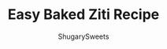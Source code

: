 ---
layout: ../../layouts/MarkdownPostLayout.astro
title: Easy Baked Ziti Recipe
author: ShugarySweets
pubDate: 2019-08-27
description: "This easy Baked Ziti recipe has all the delicious layers of your favorite Italian dish. Perfect crowd pleaser, you&#x27;ll love the hearty sauce and cheesy filling!"
image_url: https://www.shugarysweets.com/wp-content/uploads/2019/08/baked-ziti-facebook.jpg
tags: ["Main Dish","Italian"]
calories: 482
protein: 29
carbohydrates: 25
fats: 29
fiber: 3
ingredients: ["1 pound (16 ounce) ziti noodles","2 Tablespoons olive oil","4 cloves garlic, pressed","1 medium yellow onion, diced","1 pound ground beef","1 pound mild Italian sausage","5 cups marinara sauce","1 teaspoon Italian seasoning","1 teaspoon kosher salt","1/2 teaspoon crushed red pepper flakes","2 cups shredded mozzarella cheese, divided","1 cup whole milk ricotta cheese","1/2 cup grated parmesan cheese, divided","3 Tablespoons chopped fresh parsley, divided","1/4 teaspoon black pepper","2 large eggs"]
serves: 12
time: "1 hour 15 minutes"
prepTime: "30 minutes"
instructions: ["Cook ziti pasta according to package directions. Once cooked, drain and set aside.","While pasta is cooking, heat a large skillet with olive oil over medium high heat. Saute garlic and onions in hot skillet for 2 minutes. Add beef and sausage and continue cooking until browned. Drain off excess fat and return meat to the skillet.","To the skillet, add marinara sauce. Use your favorite pasta sauce or make your own! Add Italian seasoning, salt, and red pepper flakes. Simmer on low heat until pasta noodles are done cooking. When noodles are done cooking add half of the meat sauce to the noodles. Reserve the remaining sauce for layering.","In a small mixing bowl, combine 1 cup of the shredded mozzarella cheese, ricotta cheese, 1/4 cup of the grated parmesan cheese, 2 Tbsp of fresh parsley, pepper, and eggs. Mix until combined.","Assemble the baked ziti in a 13x9 baking dish. First pour in half of the meat covered noodles in the bottom. Dollop half of the cheese mixture over the top, spreading evenly, followed by 1/2 cup of shredded mozzarella cheese and half of the reserved meat sauce.","Repeat with the remaining pasta noodles, cheese mixture, meat sauce. Top with the remaining 1/2 cup of mozzarella cheese and the remaining 1/4 cup of grated parmesan.","Bake uncovered in 375 degree oven for 20-25 minutes, until bubbly and cheese is melted. Remove from oven and top with 1 Tbsp of fresh parsley. Serve hot and enjoy!"]
nutrition: ["482 calories","25 grams carbohydrates","112 milligrams cholesterol","29 grams fat","3 grams fiber","29 grams protein","11 grams saturated fat","1193 grams sodium","7 grams sugar","0 grams trans fat","17 grams unsaturated fat"]
---
